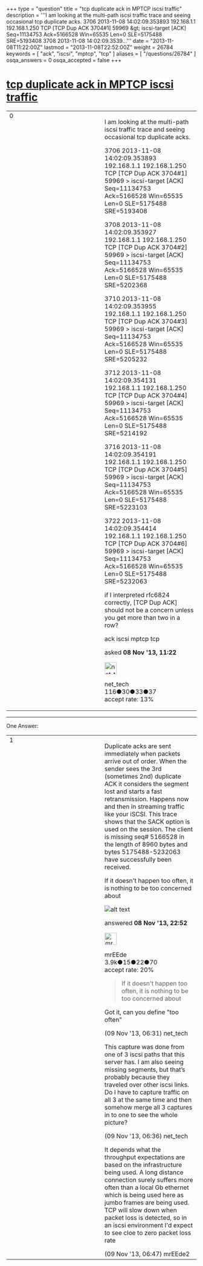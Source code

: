 +++
type = "question"
title = "tcp duplicate ack in MPTCP iscsi traffic"
description = '''I am looking at the multi-path iscsi traffic trace and seeing occasional tcp duplicate acks. 3706 2013-11-08 14:02:09.353893 192.168.1.1 192.168.1.250 TCP [TCP Dup ACK 3704#1] 59969 &amp;gt; iscsi-target [ACK] Seq=11134753 Ack=5166528 Win=65535 Len=0 SLE=5175488 SRE=5193408 3708 2013-11-08 14:02:09.3539...'''
date = "2013-11-08T11:22:00Z"
lastmod = "2013-11-08T22:52:00Z"
weight = 26784
keywords = [ "ack", "iscsi", "mptcp", "tcp" ]
aliases = [ "/questions/26784" ]
osqa_answers = 0
osqa_accepted = false
+++

<div class="headNormal">

# [tcp duplicate ack in MPTCP iscsi traffic](/questions/26784/tcp-duplicate-ack-in-mptcp-iscsi-traffic)

</div>

<div id="main-body">

<div id="askform">

<table id="question-table" style="width:100%;"><colgroup><col style="width: 50%" /><col style="width: 50%" /></colgroup><tbody><tr class="odd"><td style="width: 30px; vertical-align: top"><div class="vote-buttons"><div id="post-26784-score" class="post-score" title="current number of votes">0</div><div id="favorite-count" class="favorite-count"></div></div></td><td><div id="item-right"><div class="question-body"><p>I am looking at the multi-path iscsi traffic trace and seeing occasional tcp duplicate acks.</p><p>3706 2013-11-08 14:02:09.353893 192.168.1.1 192.168.1.250 TCP [TCP Dup ACK 3704#1] 59969 &gt; iscsi-target [ACK] Seq=11134753 Ack=5166528 Win=65535 Len=0 SLE=5175488 SRE=5193408</p><p>3708 2013-11-08 14:02:09.353927 192.168.1.1 192.168.1.250 TCP [TCP Dup ACK 3704#2] 59969 &gt; iscsi-target [ACK] Seq=11134753 Ack=5166528 Win=65535 Len=0 SLE=5175488 SRE=5202368</p><p>3710 2013-11-08 14:02:09.353955 192.168.1.1 192.168.1.250 TCP [TCP Dup ACK 3704#3] 59969 &gt; iscsi-target [ACK] Seq=11134753 Ack=5166528 Win=65535 Len=0 SLE=5175488 SRE=5205232</p><p>3712 2013-11-08 14:02:09.354131 192.168.1.1 192.168.1.250 TCP [TCP Dup ACK 3704#4] 59969 &gt; iscsi-target [ACK] Seq=11134753 Ack=5166528 Win=65535 Len=0 SLE=5175488 SRE=5214192</p><p>3716 2013-11-08 14:02:09.354191 192.168.1.1 192.168.1.250 TCP [TCP Dup ACK 3704#5] 59969 &gt; iscsi-target [ACK] Seq=11134753 Ack=5166528 Win=65535 Len=0 SLE=5175488 SRE=5223103</p><p>3722 2013-11-08 14:02:09.354414 192.168.1.1 192.168.1.250 TCP [TCP Dup ACK 3704#6] 59969 &gt; iscsi-target [ACK] Seq=11134753 Ack=5166528 Win=65535 Len=0 SLE=5175488 SRE=5232063</p><p>if I interpreted rfc6824 correctly, [TCP Dup ACK] should not be a concern unless you get more than two in a row?</p></div><div id="question-tags" class="tags-container tags">ack iscsi mptcp tcp</div><div id="question-controls" class="post-controls"></div><div class="post-update-info-container"><div class="post-update-info post-update-info-user"><p>asked <strong>08 Nov '13, 11:22</strong></p><img src="https://secure.gravatar.com/avatar/bcfdf26904f3a8a9fb69c7ca0dc5e7b1?s=32&amp;d=identicon&amp;r=g" class="gravatar" width="32" height="32" alt="net_tech&#39;s gravatar image" /><p>net_tech<br />
<span class="score" title="116 reputation points">116</span><span title="30 badges"><span class="badge1">●</span><span class="badgecount">30</span></span><span title="33 badges"><span class="silver">●</span><span class="badgecount">33</span></span><span title="37 badges"><span class="bronze">●</span><span class="badgecount">37</span></span><br />
<span class="accept_rate" title="Rate of the user&#39;s accepted answers">accept rate:</span> <span title="net_tech has 2 accepted answers">13%</span></p></div></div><div id="comments-container-26784" class="comments-container"></div><div id="comment-tools-26784" class="comment-tools"></div><div class="clear"></div><div id="comment-26784-form-container" class="comment-form-container"></div><div class="clear"></div></div></td></tr></tbody></table>

------------------------------------------------------------------------

<div class="tabBar">

<span id="sort-top"></span>

<div class="headQuestions">

One Answer:

</div>

</div>

<span id="26796"></span>

<div id="answer-container-26796" class="answer">

<table style="width:100%;"><colgroup><col style="width: 50%" /><col style="width: 50%" /></colgroup><tbody><tr class="odd"><td style="width: 30px; vertical-align: top"><div class="vote-buttons"><div id="post-26796-score" class="post-score" title="current number of votes">1</div></div></td><td><div class="item-right"><div class="answer-body"><p>Duplicate acks are sent immediately when packets arrive out of order. When the sender sees the 3rd (sometimes 2nd) duplicate ACK it considers the segment lost and starts a fast retransmission. Happens now and then in streaming traffic like your iSCSI. This trace shows that the SACK option is used on the session. The client is missing seq# 5166528 in the length of 8960 bytes and bytes 5175488-5232063 have successfully been received.</p><p>If it doesn't happen too often, it is nothing to be too concerned about</p><p><img src="https://osqa-ask.wireshark.org/upfiles/dupack.PNG" alt="alt text" /></p></div><div class="answer-controls post-controls"></div><div class="post-update-info-container"><div class="post-update-info post-update-info-user"><p>answered <strong>08 Nov '13, 22:52</strong></p><img src="https://secure.gravatar.com/avatar/5500bd1decb766660522dfb347eedc49?s=32&amp;d=identicon&amp;r=g" class="gravatar" width="32" height="32" alt="mrEEde&#39;s gravatar image" /><p>mrEEde<br />
<span class="score" title="3892 reputation points"><span>3.9k</span></span><span title="15 badges"><span class="badge1">●</span><span class="badgecount">15</span></span><span title="22 badges"><span class="silver">●</span><span class="badgecount">22</span></span><span title="70 badges"><span class="bronze">●</span><span class="badgecount">70</span></span><br />
<span class="accept_rate" title="Rate of the user&#39;s accepted answers">accept rate:</span> <span title="mrEEde has 48 accepted answers">20%</span></p></img></div></div><div id="comments-container-26796" class="comments-container"><span id="26801"></span><div id="comment-26801" class="comment"><div id="post-26801-score" class="comment-score"></div><div class="comment-text"><blockquote><p>If it doesn't happen too often, it is nothing to be too concerned about</p></blockquote><p>Got it, can you define "too often"</p></div><div id="comment-26801-info" class="comment-info"><span class="comment-age">(09 Nov '13, 06:31)</span> net_tech</div></div><span id="26802"></span><div id="comment-26802" class="comment"><div id="post-26802-score" class="comment-score"></div><div class="comment-text"><p>This capture was done from one of 3 iscsi paths that this server has. I am also seeing missing segments, but that’s probably because they traveled over other iscsi links. Do I have to capture traffic on all 3 at the same time and then somehow merge all 3 captures in to one to see the whole picture?</p></div><div id="comment-26802-info" class="comment-info"><span class="comment-age">(09 Nov '13, 06:36)</span> net_tech</div></div><span id="26803"></span><div id="comment-26803" class="comment"><div id="post-26803-score" class="comment-score"></div><div class="comment-text"><p>It depends what the throughput expectations are based on the infrastructure being used. A long distance connection surely suffers more often than a local Gb ethernet which is being used here as jumbo frames are being used. TCP will slow down when packet loss is detected, so in an iscsi environment I'd expect to see cloe to zero packet loss rate</p></div><div id="comment-26803-info" class="comment-info"><span class="comment-age">(09 Nov '13, 06:47)</span> mrEEde2</div></div></div><div id="comment-tools-26796" class="comment-tools"></div><div class="clear"></div><div id="comment-26796-form-container" class="comment-form-container"></div><div class="clear"></div></div></td></tr></tbody></table>

</div>

<div class="paginator-container-left">

</div>

</div>

</div>

